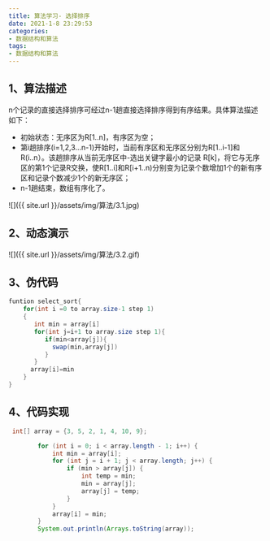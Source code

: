 ```yaml
---
title: 算法学习- 选择排序
date: 2021-1-8 23:29:53
categories:
- 数据结构和算法
tags:
- 数据结构和算法
---
```


## 1、算法描述

n个记录的直接选择排序可经过n-1趟直接选择排序得到有序结果。具体算法描述如下：

- 初始状态：无序区为R[1..n]，有序区为空；
- 第i趟排序(i=1,2,3…n-1)开始时，当前有序区和无序区分别为R[1..i-1]和R(i..n）。该趟排序从当前无序区中-选出关键字最小的记录 R[k]，将它与无序区的第1个记录R交换，使R[1..i]和R[i+1..n)分别变为记录个数增加1个的新有序区和记录个数减少1个的新无序区；
- n-1趟结束，数组有序化了。

![]({{ site.url }}/assets/img/算法/3.1.jpg)


## 2、动态演示
![]({{ site.url }}/assets/img/算法/3.2.gif)

## 3、伪代码

```java
funtion select_sort{
    for(int i =0 to array.size-1 step 1)
    {
       int min = array[i]
       for(int j=i+1 to array.size step 1){
          if(min<array[j]){
            swap(min,array[j])
          }
       }
      array[i]=min 
    }
}
```

## 4、代码实现

```java
 int[] array = {3, 5, 2, 1, 4, 10, 9};

        for (int i = 0; i < array.length - 1; i++) {
            int min = array[i];
            for (int j = i + 1; j < array.length; j++) {
                if (min > array[j]) {
                    int temp = min;
                    min = array[j];
                    array[j] = temp;
                }
            }
            array[i] = min;
        }
        System.out.println(Arrays.toString(array));
```

